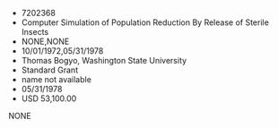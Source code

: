 * 7202368
* Computer Simulation of Population Reduction By Release of Sterile Insects
* NONE,NONE
* 10/01/1972,05/31/1978
* Thomas Bogyo, Washington State University
* Standard Grant
* name not available
* 05/31/1978
* USD 53,100.00

NONE